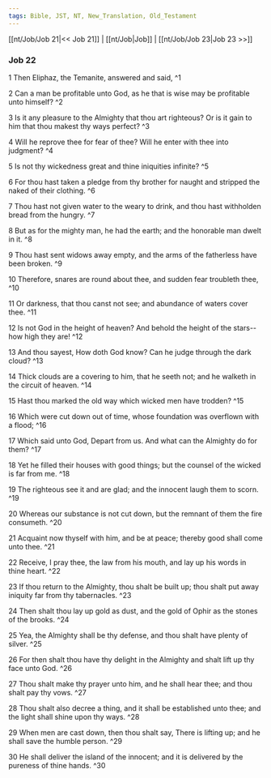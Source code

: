 ```yaml
---
tags: Bible, JST, NT, New_Translation, Old_Testament
---
```


[[nt/Job/Job 21|<< Job 21]] | [[nt/Job|Job]] | [[nt/Job/Job 23|Job 23 >>]]

### Job 22

1 Then Eliphaz, the Temanite, answered and said,  ^1

2 Can a man be profitable unto God, as he that is wise may be profitable unto himself?  ^2

3 Is it any pleasure to the Almighty that thou art righteous? Or is it gain to him that thou makest thy ways perfect?  ^3

4 Will he reprove thee for fear of thee? Will he enter with thee into judgment?  ^4

5 Is not thy wickedness great and thine iniquities infinite?  ^5

6 For thou hast taken a pledge from thy brother for naught and stripped the naked of their clothing.  ^6

7 Thou hast not given water to the weary to drink, and thou hast withholden bread from the hungry.  ^7

8 But as for the mighty man, he had the earth; and the honorable man dwelt in it.  ^8

9 Thou hast sent widows away empty, and the arms of the fatherless have been broken.  ^9

10 Therefore, snares are round about thee, and sudden fear troubleth thee,  ^10

11 Or darkness, that thou canst not see; and abundance of waters cover thee.  ^11

12 Is not God in the height of heaven? And behold the height of the stars\--how high they are!  ^12

13 And thou sayest, How doth God know? Can he judge through the dark cloud?  ^13

14 Thick clouds are a covering to him, that he seeth not; and he walketh in the circuit of heaven.  ^14

15 Hast thou marked the old way which wicked men have trodden?  ^15

16 Which were cut down out of time, whose foundation was overflown with a flood;  ^16

17 Which said unto God, Depart from us. And what can the Almighty do for them?  ^17

18 Yet he filled their houses with good things; but the counsel of the wicked is far from me.  ^18

19 The righteous see it and are glad; and the innocent laugh them to scorn.  ^19

20 Whereas our substance is not cut down, but the remnant of them the fire consumeth.  ^20

21 Acquaint now thyself with him, and be at peace; thereby good shall come unto thee.  ^21

22 Receive, I pray thee, the law from his mouth, and lay up his words in thine heart.  ^22

23 If thou return to the Almighty, thou shalt be built up; thou shalt put away iniquity far from thy tabernacles.  ^23

24 Then shalt thou lay up gold as dust, and the gold of Ophir as the stones of the brooks.  ^24

25 Yea, the Almighty shall be thy defense, and thou shalt have plenty of silver.  ^25

26 For then shalt thou have thy delight in the Almighty and shalt lift up thy face unto God.  ^26

27 Thou shalt make thy prayer unto him, and he shall hear thee; and thou shalt pay thy vows.  ^27

28 Thou shalt also decree a thing, and it shall be established unto thee; and the light shall shine upon thy ways.  ^28

29 When men are cast down, then thou shalt say, There is lifting up; and he shall save the humble person.  ^29

30 He shall deliver the island of the innocent; and it is delivered by the pureness of thine hands.  ^30

 
